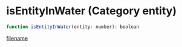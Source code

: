 # isEntityInWater (Category entity)

```js
function isEntityInWater(entity: number): boolean
```

[filename](isEntityInWater_m.md ':include')